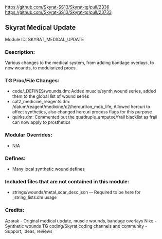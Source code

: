 <!-- This should be copy-pasted into the root of your module folder as readme.md -->

https://github.com/Skyrat-SS13/Skyrat-tg/pull/2336
https://github.com/Skyrat-SS13/Skyrat-tg/pull/23733

## Skyrat Medical Update <!--Title of your addition.-->

Module ID: SKYRAT_MEDICAL_UPDATE <!-- Uppercase, UNDERSCORE_CONNECTED name of your module, that you use to mark files. This is so people can case-sensitive search for your edits, if any. -->

### Description:

Various changes to the medical system, from adding bandage overlays, to new wounds, to modularized procs.

<!-- Here, try to describe what your PR does, what features it provides and any other directly useful information. -->

### TG Proc/File Changes:

- code/_DEFINES/wounds.dm: Added muscle/synth wound series, added them to the global list of wound series
- cat2_medicine_reagents.dm: /datum/reagent/medicine/c2/hercuri/on_mob_life, Allowed hercuri to affect synthetics, also changed hercuri process flags for this purpose
- quirks.dm: Commented out the quadruple_amputee/frail blacklist as frail can now apply to prosthetics
<!-- If you edited any core procs, you should list them here. You should specify the files and procs you changed.
E.g: 
- `code/modules/mob/living.dm`: `proc/overriden_proc`, `var/overriden_var`
-->

### Modular Overrides:

- N/A
<!-- If you added a new modular override (file or code-wise) for your module, you should list it here. Code files should specify what procs they changed, in case of multiple modules using the same file.
E.g: 
- `modular_skyrat/master_files/sound/my_cool_sound.ogg`
- `modular_skyrat/master_files/code/my_modular_override.dm`: `proc/overriden_proc`, `var/overriden_var`
-->

### Defines:

- Many local synthetic wound defines
<!-- If you needed to add any defines, mention the files you added those defines in, along with the name of the defines. -->

### Included files that are not contained in this module:

- strings/wounds/metal_scar_desc.json -- Required to be here for _string_lists.dm usage
<!-- Likewise, be it a non-modular file or a modular one that's not contained within the folder belonging to this specific module, it should be mentioned here. Good examples are icons or sounds that are used between multiple modules, or other such edge-cases. -->

### Credits:

Azarak - Original medical update, muscle wounds, bandage overlays
Niko - Synthetic wounds
TG coding/Skyrat coding channels and community - Support, ideas, reviews

<!-- Here go the credits to you, dear coder, and in case of collaborative work or ports, credits to the original source of the code. -->
